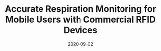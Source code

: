 ---
title: "Accurate Respiration Monitoring for Mobile Users with Commercial RFID Devices"
authors:
- Shigeng Zhang
- Xuan Liu
- Yangyang Liu
- Bo Ding
- Song Guo
- Jianxin Wang,

date: "2020-09-02"
doi: "10.1109/JSAC.2020.3020604"

# Publication type.
# 1 = Conference paper; 2 = Journal article;
# 3 = Preprint Paper; 4 = Report; 5 = Book; 6 = Book section;
# 7 = Thesis; 8 = Patent
publication_types: ["2"]

# Publication name and optional abbreviated publication name.
publication: "*IEEE Journal on Selected Areas in Communications*"
publication_short: "JSAC"

url_pdf: https://ieeexplore.ieee.org/document/9184900
# url_code: ''
# url_dataset: ''
# url_poster: ''
# url_project: ''
# url_slides: ''
# url_video: ''

---